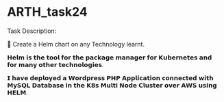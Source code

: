 # ARTH_task24

Task Description:

📌 Create a Helm chart on any Technology learnt.

𝗛𝗲𝗹𝗺 𝗶𝘀 𝘁𝗵𝗲 𝘁𝗼𝗼𝗹 𝗳𝗼𝗿 𝘁𝗵𝗲 𝗽𝗮𝗰𝗸𝗮𝗴𝗲 𝗺𝗮𝗻𝗮𝗴𝗲𝗿 𝗳𝗼𝗿 𝗞𝘂𝗯𝗲𝗿𝗻𝗲𝘁𝗲𝘀 𝗮𝗻𝗱 𝗳𝗼𝗿 𝗺𝗮𝗻𝘆 𝗼𝘁𝗵𝗲𝗿 𝘁𝗲𝗰𝗵𝗻𝗼𝗹𝗼𝗴𝗶𝗲𝘀.

𝗜 𝗵𝗮𝘃𝗲 𝗱𝗲𝗽𝗹𝗼𝘆𝗲𝗱 𝗮 𝗪𝗼𝗿𝗱𝗽𝗿𝗲𝘀𝘀 𝗣𝗛𝗣 𝗔𝗽𝗽𝗹𝗶𝗰𝗮𝘁𝗶𝗼𝗻 𝗰𝗼𝗻𝗻𝗲𝗰𝘁𝗲𝗱 𝘄𝗶𝘁𝗵 𝗠𝘆𝗦𝗤𝗟 𝗗𝗮𝘁𝗮𝗯𝗮𝘀𝗲 𝗶𝗻 𝘁𝗵𝗲 𝗞𝟴𝘀 𝗠𝘂𝗹𝘁𝗶 𝗡𝗼𝗱𝗲 𝗖𝗹𝘂𝘀𝘁𝗲𝗿 𝗼𝘃𝗲𝗿 𝗔𝗪𝗦 𝘂𝘀𝗶𝗻𝗴 𝗛𝗘𝗟𝗠.

